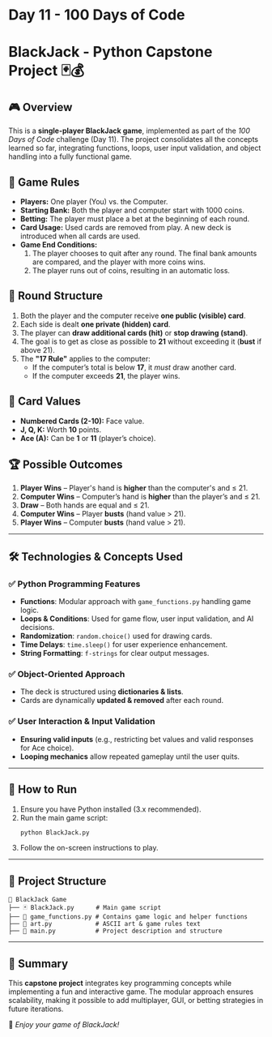 # Day 11 - 100 Days of Code

# BlackJack - Python Capstone Project 🃏💰

## 🎮 Overview
This is a **single-player BlackJack game**, implemented as part of the *100 Days of Code* challenge (Day 11). The project consolidates all the concepts learned so far, integrating functions, loops, user input validation, and object handling into a fully functional game.

## 📜 Game Rules
- **Players:** One player (You) vs. the Computer.
- **Starting Bank:** Both the player and computer start with 1000 coins.
- **Betting:** The player must place a bet at the beginning of each round.
- **Card Usage:** Used cards are removed from play. A new deck is introduced when all cards are used.
- **Game End Conditions:**
  1. The player chooses to quit after any round. The final bank amounts are compared, and the player with more coins wins.
  2. The player runs out of coins, resulting in an automatic loss.

## 🔄 Round Structure
1. Both the player and the computer receive **one public (visible) card**.
2. Each side is dealt **one private (hidden) card**.
3. The player can **draw additional cards (hit)** or **stop drawing (stand)**.
4. The goal is to get as close as possible to **21** without exceeding it (**bust** if above 21).
5. The **"17 Rule"** applies to the computer:
   - If the computer’s total is below **17**, it *must* draw another card.
   - If the computer exceeds **21**, the player wins.

## 🎴 Card Values
- **Numbered Cards (2-10):** Face value.
- **J, Q, K:** Worth **10** points.
- **Ace (A):** Can be **1** or **11** (player’s choice).

## 🏆 Possible Outcomes
1. **Player Wins** – Player's hand is **higher** than the computer's and ≤ 21.
2. **Computer Wins** – Computer’s hand is **higher** than the player’s and ≤ 21.
3. **Draw** – Both hands are equal and ≤ 21.
4. **Computer Wins** – Player **busts** (hand value > 21).
5. **Player Wins** – Computer **busts** (hand value > 21).

---

## 🛠 Technologies & Concepts Used
### ✅ Python Programming Features
- **Functions**: Modular approach with `game_functions.py` handling game logic.
- **Loops & Conditions**: Used for game flow, user input validation, and AI decisions.
- **Randomization**: `random.choice()` used for drawing cards.
- **Time Delays**: `time.sleep()` for user experience enhancement.
- **String Formatting**: `f-strings` for clear output messages.

### ✅ Object-Oriented Approach
- The deck is structured using **dictionaries & lists**.
- Cards are dynamically **updated & removed** after each round.

### ✅ User Interaction & Input Validation
- **Ensuring valid inputs** (e.g., restricting bet values and valid responses for Ace choice).
- **Looping mechanics** allow repeated gameplay until the user quits.

---

## 🚀 How to Run
1. Ensure you have Python installed (3.x recommended).
2. Run the main game script:
   ```sh
   python BlackJack.py
   ```
3. Follow the on-screen instructions to play.

---

## 📂 Project Structure
```
📂 BlackJack Game
├── 🃏 BlackJack.py      # Main game script
├── 🔄 game_functions.py # Contains game logic and helper functions
├── 🎨 art.py            # ASCII art & game rules text
├── 🏁 main.py           # Project description and structure
```

---

## 🏅 Summary
This **capstone project** integrates key programming concepts while implementing a fun and interactive game. The modular approach ensures scalability, making it possible to add multiplayer, GUI, or betting strategies in future iterations.

🎲 *Enjoy your game of BlackJack!*
